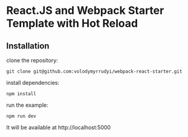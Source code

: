 # React.JS and Webpack Starter Template with Hot Reload


## Installation

clone the repository:

    git clone git@github.com:volodymyrrudyi/webpack-react-starter.git


install dependencies:

    npm install

run the example:

    npm run dev


It will be available at http://localhost:5000
